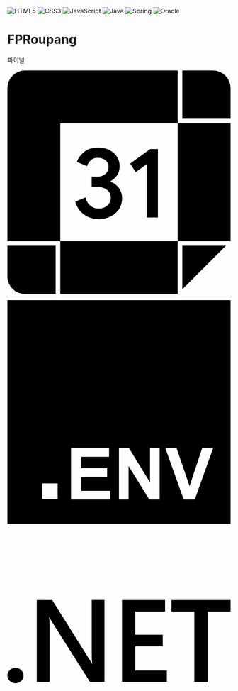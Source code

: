 ![HTML5](https://img.shields.io/badge/-HTML5-F05032?style=for-the-badge&logo=html5&logoColor=white)
![CSS3](https://img.shields.io/badge/css-1572B6?style=for-the-badge&logo=css3&logoColor=white)
![JavaScript](https://img.shields.io/badge/javascript-F7DF1E?style=for-the-badge&logo=javascript&logoColor=black)
![Java](https://img.shields.io/badge/java-007396?style=for-the-badge&logo=java&logoColor=white)
![Spring](https://img.shields.io/badge/spring-6DB33F?style=for-the-badge&logo=spring&logoColor=white)
![Oracle](https://img.shields.io/badge/oracle-F80000?style=for-the-badge&logo=oracle&logoColor=white)

# FPRoupang
파이널

<svg role="img" viewBox="0 0 24 24" xmlns="http://www.w3.org/2000/svg"><title>기간 2023.02.13
</title><path d="M18.316 5.684H24v12.632h-5.684V5.684zM5.684 24h12.632v-5.684H5.684V24zM18.316 5.684V0H1.895A1.894 1.894 0 0 0 0 1.895v16.421h5.684V5.684h12.632zm-7.207 6.25v-.065c.272-.144.5-.349.687-.617s.279-.595.279-.982c0-.379-.099-.72-.3-1.025a2.05 2.05 0 0 0-.832-.714 2.703 2.703 0 0 0-1.197-.257c-.6 0-1.094.156-1.481.467-.386.311-.65.671-.793 1.078l1.085.452c.086-.249.224-.461.413-.633.189-.172.445-.257.767-.257.33 0 .602.088.816.264a.86.86 0 0 1 .322.703c0 .33-.12.589-.36.778-.24.19-.535.284-.886.284h-.567v1.085h.633c.407 0 .748.109 1.02.327.272.218.407.499.407.843 0 .336-.129.614-.387.832s-.565.327-.924.327c-.351 0-.651-.103-.897-.311-.248-.208-.422-.502-.521-.881l-1.096.452c.178.616.505 1.082.977 1.401.472.319.984.478 1.538.477a2.84 2.84 0 0 0 1.293-.291c.382-.193.684-.458.902-.794.218-.336.327-.72.327-1.149 0-.429-.115-.797-.344-1.105a2.067 2.067 0 0 0-.881-.689zm2.093-1.931l.602.913L15 10.045v5.744h1.187V8.446h-.827l-2.158 1.557zM22.105 0h-3.289v5.184H24V1.895A1.894 1.894 0 0 0 22.105 0zm-3.289 23.5l4.684-4.684h-4.684V23.5zM0 22.105C0 23.152.848 24 1.895 24h3.289v-5.184H0v3.289z"/></svg>

<svg role="img" viewBox="0 0 24 24" xmlns="http://www.w3.org/2000/svg"><title>.ENV</title><path d="M24 0v24H0V0h24ZM10.933 15.89H6.84v5.52h4.198v-.93H7.955v-1.503h2.77v-.93h-2.77v-1.224h2.978v-.934Zm2.146 0h-1.084v5.52h1.035v-3.6l2.226 3.6h1.118v-5.52h-1.036v3.686l-2.259-3.687Zm5.117 0h-1.208l1.973 5.52h1.19l1.976-5.52h-1.182l-1.352 4.085-1.397-4.086ZM5.4 19.68H3.72v1.68H5.4v-1.68Z"/></svg>


<svg role="img" viewBox="0 0 24 24" xmlns="http://www.w3.org/2000/svg"><title>.NET</title><path d="M24 8.77h-2.468v7.565h-1.425V8.77h-2.462V7.53H24zm-6.852 7.565h-4.821V7.53h4.63v1.24h-3.205v2.494h2.953v1.234h-2.953v2.604h3.396zm-6.708 0H8.882L4.78 9.863a2.896 2.896 0 0 1-.258-.51h-.036c.032.189.048.592.048 1.21v5.772H3.157V7.53h1.659l3.965 6.32c.167.261.275.442.323.54h.024c-.04-.233-.06-.629-.06-1.185V7.529h1.372zm-8.703-.693a.868.829 0 0 1-.869.829.868.829 0 0 1-.868-.83.868.829 0 0 1 .868-.828.868.829 0 0 1 .869.829Z"/></svg>
